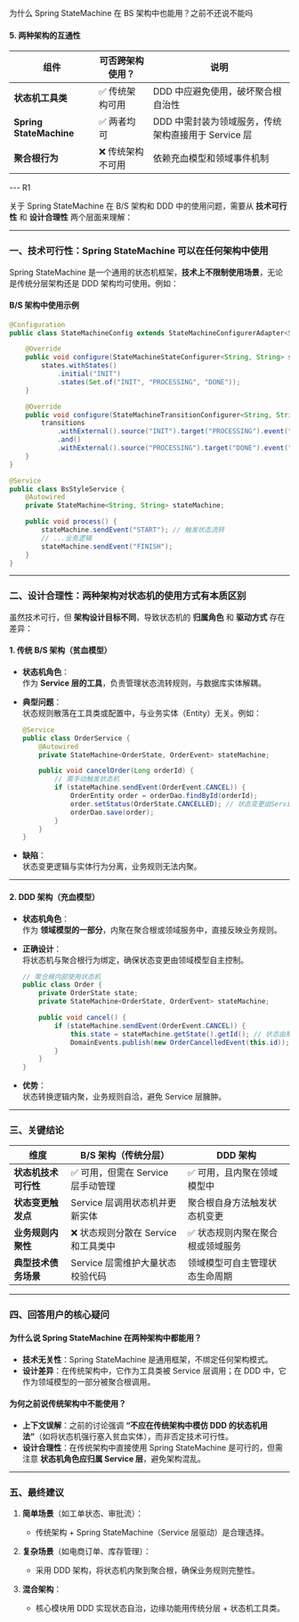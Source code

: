 为什么 Spring StateMachine 在 BS 架构中也能用？之前不还说不能吗

#### **5. 两种架构的互通性**

| **组件**                | 可否跨架构使用？  | 说明                                                |
| ----------------------- | ----------------- | --------------------------------------------------- |
| **状态机工具类**        | ✅ 传统架构可用   | DDD 中应避免使用，破坏聚合根自治性                  |
| **Spring StateMachine** | ✅ 两者均可       | DDD 中需封装为领域服务，传统架构直接用于 Service 层 |
| **聚合根行为**          | ❌ 传统架构不可用 | 依赖充血模型和领域事件机制                          |

--- R1

关于 Spring StateMachine 在 B/S 架构和 DDD 中的使用问题，需要从 **技术可行性** 和 **设计合理性** 两个层面来理解：

---

### 一、技术可行性：Spring StateMachine **可以在任何架构中使用**

Spring StateMachine 是一个通用的状态机框架，**技术上不限制使用场景**，无论是传统分层架构还是 DDD 架构均可使用。例如：

#### **B/S 架构中使用示例**

```java
@Configuration
public class StateMachineConfig extends StateMachineConfigurerAdapter<String, String> {

    @Override
    public void configure(StateMachineStateConfigurer<String, String> states) {
        states.withStates()
            .initial("INIT")
            .states(Set.of("INIT", "PROCESSING", "DONE"));
    }

    @Override
    public void configure(StateMachineTransitionConfigurer<String, String> transitions) {
        transitions
            .withExternal().source("INIT").target("PROCESSING").event("START")
            .and()
            .withExternal().source("PROCESSING").target("DONE").event("FINISH");
    }
}

@Service
public class BsStyleService {
    @Autowired
    private StateMachine<String, String> stateMachine;

    public void process() {
        stateMachine.sendEvent("START"); // 触发状态流转
        // ...业务逻辑
        stateMachine.sendEvent("FINISH");
    }
}
```

---

### 二、设计合理性：**两种架构对状态机的使用方式有本质区别**

虽然技术可行，但 **架构设计目标不同**，导致状态机的 **归属角色** 和 **驱动方式** 存在差异：

#### 1. **传统 B/S 架构（贫血模型）**

- **状态机角色**：  
  作为 **Service 层的工具**，负责管理状态流转规则，与数据库实体解耦。
- **典型问题**：  
  状态规则散落在工具类或配置中，与业务实体（Entity）无关。例如：

  ```java
  @Service
  public class OrderService {
      @Autowired
      private StateMachine<OrderState, OrderEvent> stateMachine;

      public void cancelOrder(Long orderId) {
          // 需手动触发状态机
          if (stateMachine.sendEvent(OrderEvent.CANCEL)) {
              OrderEntity order = orderDao.findById(orderId);
              order.setStatus(OrderState.CANCELLED); // 状态变更由Service控制
              orderDao.save(order);
          }
      }
  }
  ```

- **缺陷**：  
  状态变更逻辑与实体行为分离，业务规则无法内聚。

---

#### 2. **DDD 架构（充血模型）**

- **状态机角色**：  
  作为 **领域模型的一部分**，内聚在聚合根或领域服务中，直接反映业务规则。

- **正确设计**：  
  将状态机与聚合根行为绑定，确保状态变更由领域模型自主控制。

  ```java
  // 聚合根内部使用状态机
  public class Order {
      private OrderState state;
      private StateMachine<OrderState, OrderEvent> stateMachine;

      public void cancel() {
          if (stateMachine.sendEvent(OrderEvent.CANCEL)) {
              this.state = stateMachine.getState().getId(); // 状态由聚合根自身管理
              DomainEvents.publish(new OrderCancelledEvent(this.id));
          }
      }
  }
  ```

- **优势**：  
  状态转换逻辑内聚，业务规则自洽，避免 Service 层臃肿。

---

### 三、关键结论

| **维度**             | B/S 架构（传统分层）                 | DDD 架构                          |
| -------------------- | ------------------------------------ | --------------------------------- |
| **状态机技术可行性** | ✅ 可用，但需在 Service 层手动管理   | ✅ 可用，且内聚在领域模型中       |
| **状态变更触发点**   | Service 层调用状态机并更新实体       | 聚合根自身方法触发状态机变更      |
| **业务规则内聚性**   | ❌ 状态规则分散在 Service 和工具类中 | ✅ 状态规则内聚在聚合根或领域服务 |
| **典型技术债务场景** | Service 层需维护大量状态校验代码     | 领域模型可自主管理状态生命周期    |

---

### 四、回答用户的核心疑问

#### **为什么说 Spring StateMachine 在两种架构中都能用？**

- **技术无关性**：Spring StateMachine 是通用框架，不绑定任何架构模式。
- **设计差异**：在传统架构中，它作为工具类被 Service 层调用；在 DDD 中，它作为领域模型的一部分被聚合根调用。

#### **为何之前说传统架构中不能使用？**

- **上下文误解**：之前的讨论强调 **“不应在传统架构中模仿 DDD 的状态机用法”**（如将状态机强行塞入贫血实体），而非否定技术可行性。
- **设计合理性**：在传统架构中直接使用 Spring StateMachine 是可行的，但需注意 **状态机角色应归属 Service 层**，避免架构混乱。

---

### 五、最终建议

1. **简单场景**（如工单状态、审批流）：

   - 传统架构 + Spring StateMachine（Service 层驱动）是合理选择。

2. **复杂场景**（如电商订单、库存管理）：

   - 采用 DDD 架构，将状态机内聚到聚合根，确保业务规则完整性。

3. **混合架构**：
   - 核心模块用 DDD 实现状态自治，边缘功能用传统分层 + 状态机工具类。
